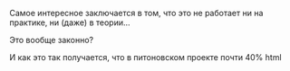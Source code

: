 Самое интересное заключается в том, что это не работает ни на практике, ни (даже) в теории...

Это вообще законно?



И как это так получается, что в питоновском проекте почти 40% html
